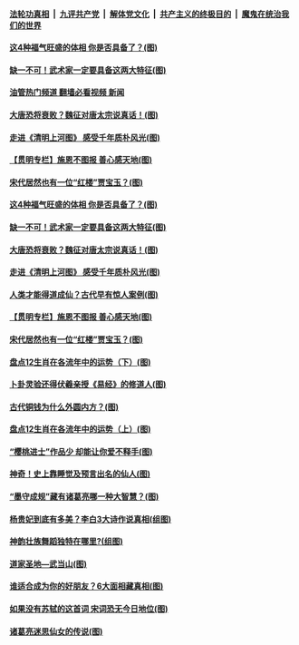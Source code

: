 ####  [法轮功真相](../../../../basic/blob/master/README.md?t=04282001) &nbsp;|&nbsp; [九评共产党](../../../../9ping.md/blob/master/README.md?t=04282001) &nbsp;|&nbsp; [解体党文化](../../../../jtdwh.md/blob/master/README.md?t=04282001)  &nbsp;|&nbsp; [共产主义的终极目的](../../../../gczydzjmd.md/blob/master/README.md?t=04282001) &nbsp;|&nbsp; [魔鬼在统治我们的世界](../../../../mgztzwmdsj.md/blob/master/README.md?t=04282001) 

#### [这4种福气旺盛的体相 你是否具备了？(图)](../pages/p7/970003.md?t=04282001) 

#### [缺一不可！武术家一定要具备这两大特征(图)](../pages/p7/969041.md?t=04282001) 

#### [油管热门频道 翻墙必看视频 新闻](http://95.179.203.213:81/youtube.html)

#### [大唐恐将衰败？魏征对唐太宗说真话！(图)](../pages/p7/969846.md?t=04282001) 

#### [走进《清明上河图》 感受千年质朴风光(图)](../pages/p7/969992.md?t=04282001) 

#### [【贯明专栏】施恩不图报 善心感天地(图)](../pages/p7/969978.md?t=04282001) 

#### [宋代居然也有一位“红楼”贾宝玉？(图)](../pages/p7/969842.md?t=04282001) 

#### [这4种福气旺盛的体相 你是否具备了？(图)](../pages/p7/970003.md?t=04282001) 

#### [缺一不可！武术家一定要具备这两大特征(图)](../pages/p7/969041.md?t=04282001) 

#### [大唐恐将衰败？魏征对唐太宗说真话！(图)](../pages/p7/969846.md?t=04282001) 

#### [走进《清明上河图》 感受千年质朴风光(图)](../pages/p7/969992.md?t=04282001) 

#### [人类才能得道成仙？古代早有惊人案例(图)](../pages/p7/970015.md?t=04282001) 

#### [【贯明专栏】施恩不图报 善心感天地(图)](../pages/p7/969978.md?t=04282001) 

#### [宋代居然也有一位“红楼”贾宝玉？(图)](../pages/p7/969842.md?t=04282001) 

#### [盘点12生肖在各流年中的运势（下）(图)](../pages/p7/969670.md?t=04282001) 

#### [卜卦灵验还得伏羲亲授《易经》的修道人(图)](../pages/p7/969843.md?t=04282001) 

#### [古代铜钱为什么外圆内方？(图)](../pages/p7/969852.md?t=04282001) 

#### [盘点12生肖在各流年中的运势（上）(图)](../pages/p7/969662.md?t=04282001) 

#### [“樱桃进士”作品少 却能让你爱不释手(图)](../pages/p7/969673.md?t=04282001) 

#### [神奇！史上靠睡觉及预言出名的仙人(图)](../pages/p7/969773.md?t=04282001) 

#### [“墨守成规”藏有诸葛亮哪一种大智慧？(图)](../pages/p7/969536.md?t=04282001) 

#### [杨贵妃到底有多美？李白3大诗作说真相(组图)](../pages/p7/969767.md?t=04282001) 

#### [神韵壮族舞蹈独特在哪里?(组图)](../pages/p7/969841.md?t=04282001) 

#### [道家圣地—武当山(图)](../pages/p7/969831.md?t=04282001) 

#### [谁适合成为你的好朋友？6大面相藏真相(图)](../pages/p7/969544.md?t=04282001) 

#### [如果没有苏轼的这首词 宋词恐无今日地位(图)](../pages/p7/969227.md?t=04282001) 

#### [诸葛亮迷思仙女的传说(图)](../pages/p7/969790.md?t=04282001) 

<img src='http://gfw-breaker.win/goodnews/indexes/p7.md' width='0px' height='0px'/>
